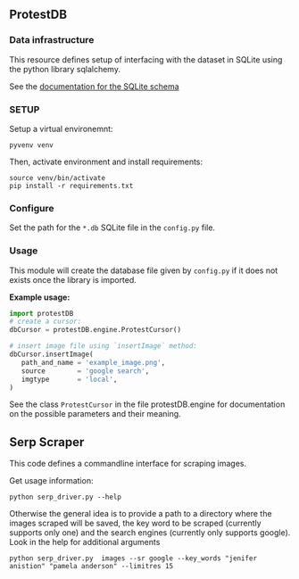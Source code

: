 
## ProtestDB

### Data infrastructure
This resource defines setup of interfacing with the dataset in SQLite
using the python library sqlalchemy.

See the [documentation for the SQLite schema](https://drive.google.com/file/d/19qylIx8-6J9nAEF1DTEQOOJ9QJUFX_mo/view?usp=sharing)

### SETUP

Setup a virtual environemnt:
```
pyvenv venv
```
Then, activate environment and install requirements:
```
source venv/bin/activate
pip install -r requirements.txt
```


### Configure
Set the path for the `*.db` SQLite file in the `config.py` file.

### Usage
This module will create the database file given by `config.py` if it does not exists
once the library is imported.

**Example usage:**
```python
import protestDB
# create a cursor:
dbCursor = protestDB.engine.ProtestCursor()

# insert image file using `insertImage` method:
dbCursor.insertImage(
   path_and_name = 'example_image.png',
   source        = 'google search',
   imgtype       = 'local',
)
```

See the class `ProtestCursor` in the file protestDB.engine for
documentation on the possible parameters and their meaning.



## Serp Scraper

This code defines a commandline interface for scraping images.

Get usage information:
```
python serp_driver.py --help
```
Otherwise the general idea is to provide a path to a directory where the images
scraped will be saved, the key word to be scraped (currently supports only one)
and the search engines (currently only supports google). Look in the help for 
additional arguments
```
python serp_driver.py  images --sr google --key_words "jenifer anistion" "pamela anderson" --limitres 15
```

